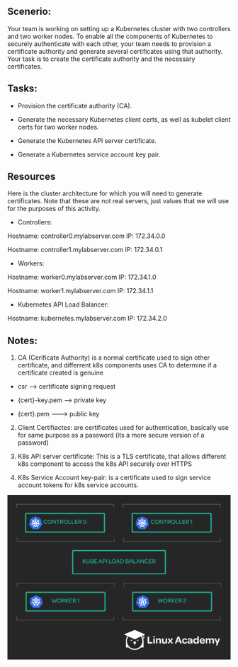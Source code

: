 ## Scenerio:

Your team is working on setting up a Kubernetes cluster with two controllers and two worker nodes. To enable all the components of Kubernetes to securely authenticate with each other, your team needs to provision a certificate authority and generate several certificates using that authority. Your task is to create the certificate authority and the necessary certificates.

## Tasks:

* Provision the certificate authority (CA).

* Generate the necessary Kubernetes client certs, as well as kubelet client certs for two worker nodes.

* Generate the Kubernetes API server certificate.

* Generate a Kubernetes service account key pair.

## Resources

Here is the cluster architecture for which you will need to generate certificates. Note that these are not real servers, just values that we will use for the purposes of this activity.

* Controllers: 

Hostname: controller0.mylabserver.com
IP: 172.34.0.0

Hostname: controller1.mylabserver.com 
IP: 172.34.0.1

* Workers: 

Hostname: worker0.mylabserver.com 
IP: 172.34.1.0 

Hostname: worker1.mylabserver.com 
IP: 172.34.1.1

* Kubernetes API Load Balancer: 

Hostname: kubernetes.mylabserver.com 
IP: 172.34.2.0


## Notes:


1. CA (Cerificate Authority) is a normal certificate used to sign other certificate, and differrent k8s components uses CA to determine if a certificate created is genuine

* csr --> certificate signing request

* {cert}-key.pem --> private key

* {cert}.pem ---> public key 

2. Client Certifiactes: are certificates used for authentication, basically use for same purpose as a password  (its a more secure version of a password)

3. K8s API server certificate: This is a TLS certificate, that allows different k8s component to access the k8s API securely over HTTPS

4. K8s Service Account key-pair: is a certificate used to sign service account tokens for k8s service accounts.

![](./img/03_LAB01_creating_a_ca_and_tls_certificates_for_kubernetes.png)